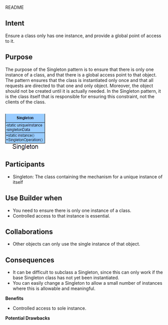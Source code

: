 README

## Intent ##
Ensure a class only has one instance, and provide a global point of access to it.

## Purpose ##

The purpose of the Singleton pattern is to ensure that there is only one instance of a class, and that there is a global access point to that object. The pattern ensures that the class is instantiated only once and that all requests are directed to that one and only object. Moreover, the object should not be created until it is actually needed. In the Singleton pattern, it is the class itself that is responsible for ensuring this constraint, not the clients of the class.

##
![alt text](./Images/Singleton-1.md.png "Singleton")
##

## Participants ##

+	Singleton: The class containing the mechanism for a unique instance of itself

## Use Builder when ##

+	You need to ensure there is only one instance of a class.
+	Controlled access to that instance is essential.

## Collaborations ##
+	Other objects can only use the single instance of that object.

## Consequences ##

+	It can be difficult to subclass a Singleton, since this can only work if the base Singleton class has not yet been instantiated.
+	 You can easily change a Singleton to allow a small number of instances where this is allowable and meaningful.

**Benefits**
+	Controlled access to sole instance.

**Potential Drawbacks**


